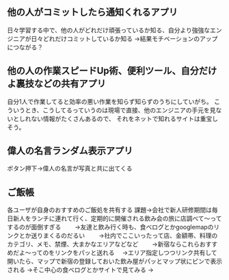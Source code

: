 ## 他の人がコミットしたら通知くれるアプリ
日々学習する中で、他の人がどれだけ頑張っているか知る、自分より強強なエンジニアが日々どれだけコミットしているか知る
→結果モチベーションのアップにつながる？

## 他の人の作業スピードUp術、便利ツール、自分だけよ裏技などの共有アプリ
自分1人で作業してると効率の悪い作業を知らず知らずのうちにしていがち。
こういうとき、こうしてるっていうのは現場で直接、他のエンジニアの手元を見ないとしれない情報がたくさんあるので、
それをネットで知れるサイトは重宝しそう。


## 偉人の名言ランダム表示アプリ
ボタン押下→偉人の名言が写真と共に出てくる

## ご飯帳
各ユーザが自身のおすすめのご飯処を共有する
課題→会社で新人研修期間は毎日新人をランチに連れて行く、定期的に開催される飲み会の旅に店調べて〜ってするのが面倒すぎる
　　→友達と飲み行く時も、食べログとかgooglemapのリンクとか送りまくるのだるい
　　→社内でここいったって店、金額帯、料理のカテゴリ、メモ、禁煙、大まかなエリアなどなど
　　→新宿ならこれらおすすめだよ〜ってのをリンクをパッと送れる
  　→エリア指定しつつリンク共有して開いたら、マップで新宿の登録しておいた飲み屋がパッとマップ状にピンで表示される
    →そこ中心の食べログとかサイトで見てみる
    →
